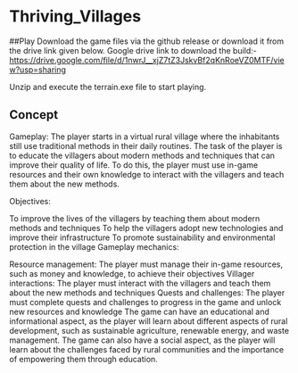 # Thriving_Villages

##Play
Download the game files via the github release or download it from the drive link given below.
Google drive link to download the build:- https://drive.google.com/file/d/1nwrJ__xjZ7tZ3JskvBf2qKnRoeVZ0MTF/view?usp=sharing

Unzip and execute the terrain.exe file to start playing.

## Concept

Gameplay: The player starts in a virtual rural village where the inhabitants still use traditional methods in their daily routines. The task of the player is to educate the villagers about modern methods and techniques that can improve their quality of life. To do this, the player must use in-game resources and their own knowledge to interact with the villagers and teach them about the new methods.

Objectives:

To improve the lives of the villagers by teaching them about modern methods and techniques
To help the villagers adopt new technologies and improve their infrastructure
To promote sustainability and environmental protection in the village
Gameplay mechanics:

Resource management: The player must manage their in-game resources, such as money and knowledge, to achieve their objectives
Villager interactions: The player must interact with the villagers and teach them about the new methods and techniques
Quests and challenges: The player must complete quests and challenges to progress in the game and unlock new resources and knowledge
The game can have an educational and informational aspect, as the player will learn about different aspects of rural development, such as sustainable agriculture, renewable energy, and waste management. The game can also have a social aspect, as the player will learn about the challenges faced by rural communities and the importance of empowering them through education.
